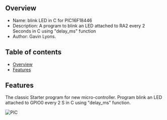 
Overview
--------------------------------------------
* Name: blink LED in C for PIC16F18446
* Description: A program to blink an LED attached to RA2 every 2 Seconds in C using "delay_ms" function
* Author: Gavin Lyons.

Table of contents
---------------------------

  * [Overview](#overview)
  * [Features](#features)


Features
----------------------
The classic Starter program for new micro-controller.
Program blink an LED attached to GPIO0 every 2 S in C using "delay_ms" function.


![PIC](https://github.com/gavinlyonsrepo/pic_12F675_projects/blob/master/images/blink.jpg)


